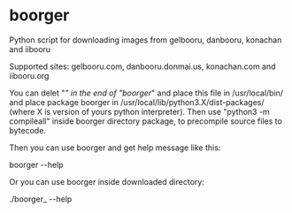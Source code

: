 # boorger
Python script for downloading images from gelbooru, danbooru, konachan and iibooru

Supported sites: gelbooru.com, danbooru.donmai.us, konachan.com and iibooru.org

You can delet "_" in  the end of "boorger_" and place this file in /usr/local/bin/ and place package boorger in /usr/local/lib/python3.X/dist-packages/ (where X is version of yours python interpreter). Then use "python3 -m compileall" inside boorger directory package, to precompile source files to bytecode.

Then you can use boorger and get help message like this:

boorger --help

Or you can use boorger inside downloaded directory:

./boorger_ --help

